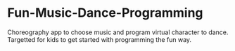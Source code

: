 # Fun-Music-Dance-Programming

Choreography app to choose music and program virtual character to dance. 
Targetted for kids to get started with programming the fun way.
